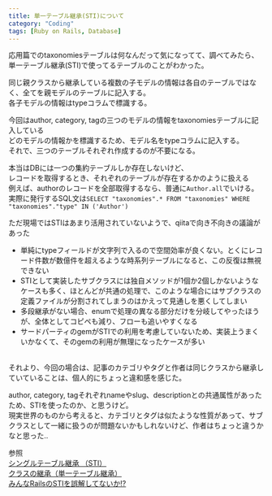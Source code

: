```yaml
---
title: 単一テーブル継承(STI)について
category: "Coding"
tags: [Ruby on Rails, Database]
---
```


応用篇でのtaxonomiesテーブルは何なんだって気になってて、調べてみたら、単一テーブル継承(STI)で使ってるテーブルのことがわかった。

同じ親クラスから継承している複数の子モデルの情報は各自のテーブルではなく、全てを親モデルのテーブルに記入する。  
各子モデルの情報はtypeコラムで標識する。

今回はauthor, category, tagの三つのモデルの情報をtaxonomiesテーブルに記入している  
どのモデルの情報かを標識するため、モデル名をtypeコラムに記入する。  
それで、三つのテーブルそれぞれ作成するのが不要になる。  

本当はDBには一つの集約テーブルしか存在しないけど、  
レコードを取得するとき、それぞれのテーブルが存在するかのように扱える  
例えば、authorのレコードを全部取得するなら、普通に`Author.all`でいける。  
実際に発行するSQL文は`SELECT "taxonomies".* FROM "taxonomies" WHERE "taxonomies"."type" IN ('Author')`  

ただ現場ではSTIはあまり活用されていないようで、qiitaで向き不向きの議論があった  
- 単純にtypeフィールドが文字列で入るので空間効率が良くない。とくにレコード件数が数億件を超えるような時系列テーブルになると、この反復は無視できない
- STIとして実装したサブクラスには独自メソッドが1個か2個しかないようなケースも多く、ほとんどが共通の処理で、このような場合にはサブクラスの定義ファイルが分割されてしまうのはかえって見通しを悪くしてしまい
- 多段継承がない場合、enumで処理の異なる部分だけを分岐してやったほうが、全体としてコピペも減り、フローも追いやすくなる
- サードパーティのgemがSTIでの利用を考慮していないため、実装上うまくいかなくて、そのgemの利用が無理になったケースが多い

<br>
それより、今回の場合は、記事のカテゴリやタグと作者は同じクラスから継承していていることは、個人的にちょっと違和感を感じた。  

author, category, tagそれぞれnameやslug、descriptionとの共通属性があったため、STIを使ったのか、と思うけど。  
現実世界のものから考えると、カテゴリとタグは似たような性質があって、サブクラスとして一緒に扱うのが問題ないかもしれないけど、作者はちょっと違うかなと思った..


参照  
[シングルテーブル継承 （STI）](https://railsguides.jp/association_basics.html#%E3%82%B7%E3%83%B3%E3%82%B0%E3%83%AB%E3%83%86%E3%83%BC%E3%83%96%E3%83%AB%E7%B6%99%E6%89%BF-%EF%BC%88sti%EF%BC%89)  
[クラスの継承（単一テーブル継承）](https://ryota21silva.hatenablog.com/entry/2020/06/09/184330)  
[みんなRailsのSTIを誤解してないか!?](https://qiita.com/yebihara/items/9ecb838893ad99be0561)